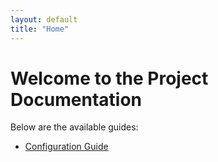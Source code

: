 ```yaml
---
layout: default
title: "Home"
---
```


# Welcome to the Project Documentation

Below are the available guides:

- [Configuration Guide](configuration.md)

